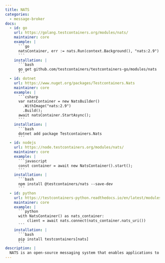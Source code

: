 ```yaml
---
title: NATS
categories:
  - message-broker
docs:
  - id: go
    url: https://golang.testcontainers.org/modules/nats/
    maintainer: core
    example: |
      ```go
      natsContainer, err := nats.Run(context.Background(), "nats:2.9")
      ```
    installation: |
      ```bash
      go get github.com/testcontainers/testcontainers-go/modules/nats
      ```
  - id: dotnet
    url: https://www.nuget.org/packages/Testcontainers.Nats
    maintainer: core
    example: |
      ```csharp
      var natsContainer = new NatsBuilder()
        .WithImage("nats:2.9")
        .Build();
      await natsContainer.StartAsync();
      ```
    installation: |
      ```bash
      dotnet add package Testcontainers.Nats
      ```
  - id: nodejs
    url: https://node.testcontainers.org/modules/nats/
    maintainer: core
    example: |
      ```javascript
      const container = await new NatsContainer().start();
      ```
    installation: |
      ```bash
      npm install @testcontainers/nats --save-dev
      ```
  - id: python
    url: https://testcontainers-python.readthedocs.io/en/latest/modules/nats/README.html
    maintainer: core
    example: |
      ```python
      with NatsContainer() as nats_container:
          client = await nats.connect(nats_container.nats_uri())
      ```
    installation: |
      ```bash
      pip install testcontainers[nats]
      ```
description: |
  NATS is an open-source messaging system that enables applications to securely communicate across any combination of cloud vendors, on-premise, edge, web and mobile, and devices.
---
```

